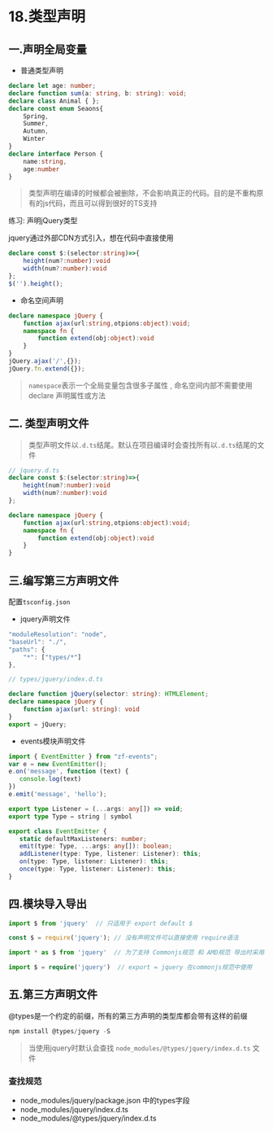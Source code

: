 # 18.类型声明

## 一.声明全局变量

- 普通类型声明

```ts
declare let age: number;
declare function sum(a: string, b: string): void;
declare class Animal { };
declare const enum Seaons{
    Spring,
    Summer,
    Autumn,
    Winter
}
declare interface Person {
    name:string,
    age:number
}
```

> 类型声明在编译的时候都会被删除，不会影响真正的代码。目的是不重构原有的js代码，而且可以得到很好的TS支持

练习: 声明jQuery类型

jquery通过外部CDN方式引入，想在代码中直接使用

```ts
declare const $:(selector:string)=>{
    height(num?:number):void
    width(num?:number):void
};
$('').height();
```

- 命名空间声明

```ts
declare namespace jQuery {
    function ajax(url:string,otpions:object):void;
    namespace fn {
        function extend(obj:object):void
    }
}
jQuery.ajax('/',{});
jQuery.fn.extend({});
```

> `namespace`表示一个全局变量包含很多子属性 , 命名空间内部不需要使用 declare 声明属性或方法

## 二. 类型声明文件

> 类型声明文件以`.d.ts`结尾。默认在项目编译时会查找所有以`.d.ts`结尾的文件

```ts
// jquery.d.ts
declare const $:(selector:string)=>{
    height(num?:number):void
    width(num?:number):void
};

declare namespace jQuery {
    function ajax(url:string,otpions:object):void;
    namespace fn {
        function extend(obj:object):void
    }
}
```

## 三.编写第三方声明文件

配置`tsconfig.json`

- jquery声明文件

```ts
"moduleResolution": "node",
"baseUrl": "./",
"paths": {
    "*": ["types/*"]
},
```

```ts
// types/jquery/index.d.ts

declare function jQuery(selector: string): HTMLElement;
declare namespace jQuery {
    function ajax(url: string): void
}
export = jQuery;
```

- events模块声明文件

```ts
import { EventEmitter } from "zf-events";
var e = new EventEmitter();
e.on('message', function (text) {
   console.log(text)
})
e.emit('message', 'hello');
```

```ts
export type Listener = (...args: any[]) => void;
export type Type = string | symbol

export class EventEmitter {
   static defaultMaxListeners: number;
   emit(type: Type, ...args: any[]): boolean;
   addListener(type: Type, listener: Listener): this;
   on(type: Type, listener: Listener): this;
   once(type: Type, listener: Listener): this;
}
```

## 四.模块导入导出

```ts
import $ from 'jquery'  // 只适用于 export default $

const $ = require('jquery'); // 没有声明文件可以直接使用 require语法

import * as $ from 'jquery'  // 为了支持 Commonjs规范 和 AMD规范 导出时采用export = jquery

import $ = require('jquery')  // export = jquery 在commonjs规范中使用
```

## 五.第三方声明文件

@types是一个约定的前缀，所有的第三方声明的类型库都会带有这样的前缀

```ts
npm install @types/jquery -S
```

> 当使用jquery时默认会查找 `node_modules/@types/jquery/index.d.ts` 文件

### 查找规范

- node_modules/jquery/package.json 中的types字段
- node_modules/jquery/index.d.ts
- node_modules/@types/jquery/index.d.ts
